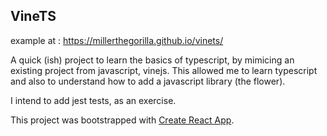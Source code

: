 ## VineTS

example at : https://millerthegorilla.github.io/vinets/

A quick (ish) project to learn the basics of typescript, by mimicing an existing project from javascript, vinejs.  This allowed me to learn typescript and also to understand how to add a javascript library (the flower).

I intend to add jest tests, as an exercise.

This project was bootstrapped with [Create React App](https://github.com/facebook/create-react-app).

